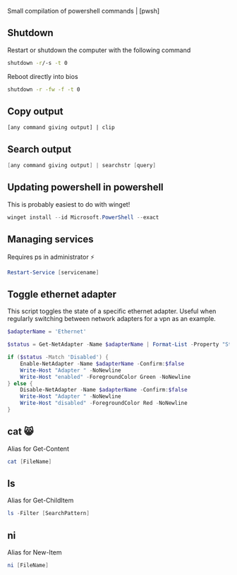 Small compilation of powershell commands | [pwsh]

## Shutdown

Restart or shutdown the computer with the following command 
```sh
shutdown -r/-s -t 0
```

Reboot directly into bios
```sh
shutdown -r -fw -f -t 0
```


## Copy output

```
[any command giving output] | clip 
```

## Search output

```powershell
[any command giving output] | searchstr [query] 
```

## Updating powershell in powershell

This is probably easiest to do with winget!

```powershell
winget install --id Microsoft.PowerShell --exact
```


## Managing services

Requires ps in administrator ⚡

```powershell
Restart-Service [servicename]
```


## Toggle ethernet adapter

This script toggles the state of a specific ethernet adapter. Useful when regularly switching between network adapters for a vpn as an example.

```powershell
$adapterName = 'Ethernet'

$status = Get-NetAdapter -Name $adapterName | Format-List -Property "Status" | Out-String

if ($status -Match 'Disabled') {
    Enable-NetAdapter -Name $adapterName -Confirm:$false
    Write-Host "Adapter " -NoNewline
    Write-Host "enabled" -ForegroundColor Green -NoNewline
} else {
    Disable-NetAdapter -Name $adapterName -Confirm:$false
    Write-Host "Adapter " -NoNewline
    Write-Host "disabled" -ForegroundColor Red -NoNewline
}
```


## cat 😸

Alias for Get-Content

```powershell
cat [FileName]
```

## ls

Alias for Get-ChildItem

```powershell
ls -Filter [SearchPattern]
```

## ni

Alias for New-Item

```powershell
ni [FileName]
```


